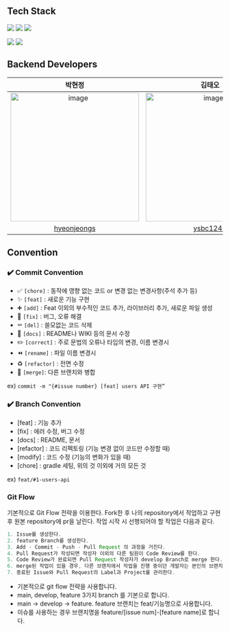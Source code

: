 ## Tech Stack

<img src="https://img.shields.io/badge/Spring-6DB33F?style=flat-square&logo=Spring&logoColor=white"/> <img src="https://img.shields.io/badge/SpringBoot-6DB33F?style=flat-square&logo=Spring Boot&logoColor=white"/> <img src="https://img.shields.io/badge/Java-137CBD?style=flat-square&logo=Java&logoColor=white"/>

<img src="https://img.shields.io/badge/MySQL-4479A1?style=flat-square&logo=MySQL&logoColor=white"/> <img src="https://img.shields.io/badge/AWS-232F3E?style=flat-square&logo=AmazonAWS&logoColor=white"/>

## Backend Developers

| 박현정 | 김태오 |
| :---------:|:----------:|
|<img width="300" alt="image" src="https://users-images.githubusercontent.com/81394850/210358708-f6139bed-c2b6-43d9-8dc6-525ac8c68e9f.jpg"> | <img width="300" alt="image" src="https://github.com/codingbongbongz/Backend/assets/81394850/e593d345-2bc7-4b41-ae77-fea9157376fe"> | 
| [hyeonjeongs](https://github.com/hyeonjeongs) | [ysbc1247](https://github.com/ysbc1247) |


## Convention

### ✔️ Commit Convention

- ✅ `[chore]` : 동작에 영향 없는 코드 or 변경 없는 변경사항(주석 추가 등)
- ✨ `[feat]` : 새로운 기능 구현
- ➕ `[add]` : Feat 이외의 부수적인 코드 추가, 라이브러리 추가, 새로운 파일 생성
- 🔨 `[fix]` : 버그, 오류 해결
- ⚰️ `[del]` : 쓸모없는 코드 삭제
- 📝 `[docs]` : README나 WIKI 등의 문서 수정
- ✏️ `[correct]` : 주로 문법의 오류나 타입의 변경, 이름 변경시
- ⏪️ `[rename]` : 파일 이름 변경시
- ♻️ `[refactor]` : 전면 수정
- 🔀 `[merge]`: 다른 브랜치와 병합

ex) `commit -m "{#issue number} [feat] users API 구현”`

### ✔️ Branch Convention

- [feat] : 기능 추가
- [fix] : 에러 수정, 버그 수정
- [docs] : README, 문서
- [refactor] : 코드 리펙토링 (기능 변경 없이 코드만 수정할 때)
- [modify] : 코드 수정 (기능의 변화가 있을 때)
- [chore] : gradle 세팅, 위의 것 이외에 거의 모든 것

ex) `feat/#1-users-api`

### Git Flow

기본적으로 Git Flow 전략을 이용한다. Fork한 후 나의 repository에서 작업하고 구현 후 원본 repository에 pr을 날린다. 작업 시작 시 선행되어야 할 작업은 다음과 같다.

```java
1. Issue를 생성한다.
2. feature Branch를 생성한다.
3. Add - Commit - Push - Pull Request 의 과정을 거친다.
4. Pull Request가 작성되면 작성자 이외의 다른 팀원이 Code Review를 한다.
5. Code Review가 완료되면 Pull Request 작성자가 develop Branch로 merge 한다.
6. merge된 작업이 있을 경우, 다른 브랜치에서 작업을 진행 중이던 개발자는 본인의 브랜치로 merge된 작업을 Pull 받아온다.
7. 종료된 Issue와 Pull Request의 Label과 Project를 관리한다.
```

- 기본적으로 git flow 전략을 사용합니다.
- main, develop, feature 3가지 branch 를 기본으로 합니다.
- main → develop → feature. feature 브랜치는 feat/기능명으로 사용합니다.
- 이슈를 사용하는 경우 브랜치명을 feature/[issue num]-[feature name]로 합니다.
